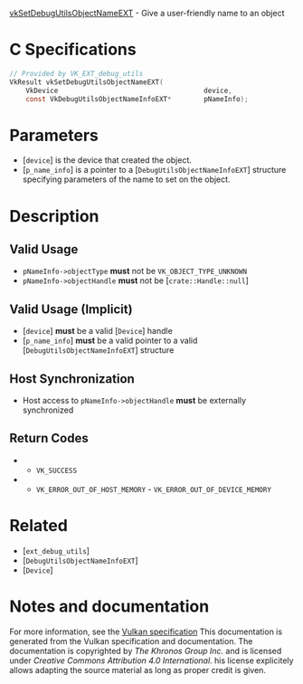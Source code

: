 [vkSetDebugUtilsObjectNameEXT](https://www.khronos.org/registry/vulkan/specs/1.3-extensions/man/html/vkSetDebugUtilsObjectNameEXT.html) - Give a user-friendly name to an object

# C Specifications
```c
// Provided by VK_EXT_debug_utils
VkResult vkSetDebugUtilsObjectNameEXT(
    VkDevice                                    device,
    const VkDebugUtilsObjectNameInfoEXT*        pNameInfo);
```

# Parameters
- [`device`] is the device that created the object.
- [`p_name_info`] is a pointer to a [`DebugUtilsObjectNameInfoEXT`] structure specifying parameters of the name to set on the object.

# Description
## Valid Usage
-  `pNameInfo->objectType` **must**  not be `VK_OBJECT_TYPE_UNKNOWN`
-  `pNameInfo->objectHandle` **must**  not be [`crate::Handle::null`]

## Valid Usage (Implicit)
-  [`device`] **must**  be a valid [`Device`] handle
-  [`p_name_info`] **must**  be a valid pointer to a valid [`DebugUtilsObjectNameInfoEXT`] structure

## Host Synchronization
- Host access to `pNameInfo->objectHandle` **must**  be externally synchronized

## Return Codes
*   - `VK_SUCCESS` 
*   - `VK_ERROR_OUT_OF_HOST_MEMORY`  - `VK_ERROR_OUT_OF_DEVICE_MEMORY`

# Related
- [`ext_debug_utils`]
- [`DebugUtilsObjectNameInfoEXT`]
- [`Device`]

# Notes and documentation
For more information, see the [Vulkan specification](https://www.khronos.org/registry/vulkan/specs/1.3-extensions/html/vkspec.html)
This documentation is generated from the Vulkan specification and documentation.
The documentation is copyrighted by *The Khronos Group Inc.* and is licensed under *Creative Commons Attribution 4.0 International*.
his license explicitely allows adapting the source material as long as proper credit is given.
        